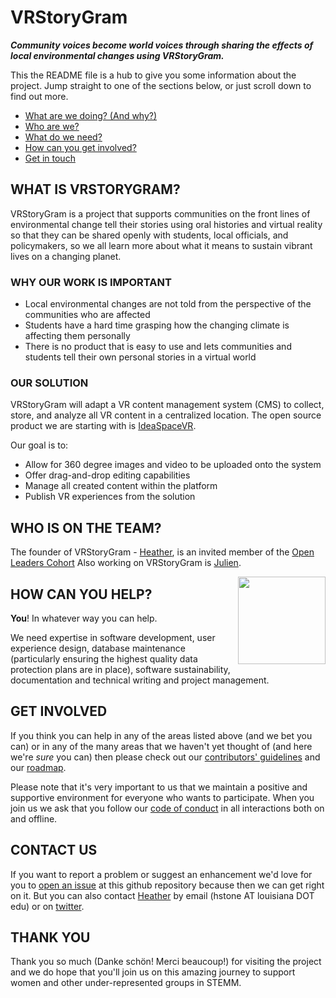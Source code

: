 # VRStoryGram
***Community voices become world voices through sharing the effects of local environmental changes using VRStoryGram.***


This the README file is a hub to give you some information about the project. Jump straight to one of the sections below, or just scroll down to find out more.

* [What are we doing? (And why?)](#what-are-we-doing)
* [Who are we?](#who-are-we)
* [What do we need?](#what-do-we-need)
* [How can you get involved?](#get-involved)
* [Get in touch](#contact-us)

## WHAT IS VRSTORYGRAM?

VRStoryGram is a project that supports communities on the front lines of environmental change tell their stories using oral histories and virtual reality so that they can be shared openly with students, local officials, and policymakers, so we all learn more about what it means to sustain vibrant lives on a changing planet.


### WHY OUR WORK IS IMPORTANT

* Local environmental changes are not told from the perspective of the communities who are affected
* Students have a hard time grasping how the changing climate is affecting them personally
* There is no product that is easy to use and lets communities and students tell their own personal stories in a virtual world


### OUR SOLUTION

VRStoryGram will adapt a VR content management system (CMS) to collect, store, and analyze all VR content in a centralized location. The open source product we are starting with is [IdeaSpaceVR][link_IdeaSpaceVR].

Our goal is to:
* Allow for 360 degree images and video to be uploaded onto the system
* Offer drag-and-drop editing capabilities
* Manage all created content within the platform
* Publish VR experiences from the solution


## WHO IS ON THE TEAM?

The founder of VRStoryGram - [Heather][link_Heather], is an invited member of the [Open Leaders Cohort][link_openleaderscohort] Also working on VRStoryGram is [Julien][link_Julien].

<a href="https://www.mozillascience.org/about">
  <img
    src="http://mozillascience.github.io/working-open-workshop/assets/images/science-fox.svg"
    align="right"
    width=140
  </img>
</a>

## HOW CAN YOU HELP?

**You**! In whatever way you can help.

We need expertise in software development, user experience design, database maintenance (particularly ensuring the highest quality data protection plans are in place), software sustainability, documentation and technical writing and project management.


## GET INVOLVED

If you think you can help in any of the areas listed above (and we bet you can) or in any of the many areas that we haven't yet thought of (and here we're *sure* you can) then please check out our [contributors' guidelines](CONTRIBUTING.md) and our [roadmap](../../issues/1).

Please note that it's very important to us that we maintain a positive and supportive environment for everyone who wants to participate. When you join us we ask that you follow our [code of conduct](CODE_OF_CONDUCT.md) in all interactions both on and offline.


## CONTACT US

If you want to report a problem or suggest an enhancement we'd love for you to [open an issue](../../issues) at this github repository because then we can get right on it. But you can also contact [Heather][link_Heather] by email (hstone AT louisiana DOT edu) or on [twitter](https://twitter.com/_drhstone).


## THANK YOU

Thank you so much (Danke schön! Merci beaucoup!) for visiting the project and we do hope that you'll join us on this amazing journey to support women and other under-represented groups in STEMM.




[link_Heather]: http://www.drhstone.com
[link_Julien]: https://www.linkedin.com/in/julienbonin
[link_Rute]: https://aariops.github.io/
[link_openleaderscohort]: https://foundation.mozilla.org/en/opportunity/mozilla-open-leaders/
[link_IdeaSpaceVR]: https://www.ideaspacevr.org/
